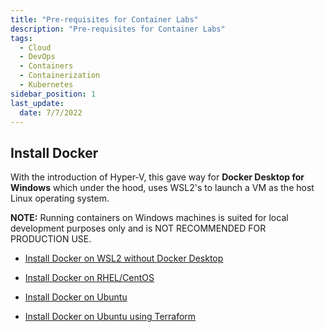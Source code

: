 ```yaml
---
title: "Pre-requisites for Container Labs"
description: "Pre-requisites for Container Labs"
tags: 
  - Cloud
  - DevOps
  - Containers
  - Containerization
  - Kubernetes
sidebar_position: 1
last_update:
  date: 7/7/2022
---
```



## Install Docker

With the introduction of Hyper-V, this gave way for **Docker Desktop for Windows** which under the hood, uses WSL2's to launch a VM as the host Linux operating system.

**NOTE:** Running containers on Windows machines is suited for local development purposes only and is NOT RECOMMENDED FOR PRODUCTION USE.

- [Install Docker on WSL2 without Docker Desktop](/docs/001-Personal-Notes/005-Project-Pre-requisites/010-Containers/001-Install-Docker-on-WSL2-without-Docker-Desktop.md)

- [Install Docker on RHEL/CentOS](/docs/001-Personal-Notes/005-Project-Pre-requisites/010-Containers/002-Install-Docker-on-RHEL-CentOS.md)

- [Install Docker on Ubuntu](/docs/001-Personal-Notes/005-Project-Pre-requisites/010-Containers/003-Install-Docker-on-Ubuntu.md)

- [Install Docker on Ubuntu using Terraform](/docs/001-Personal-Notes/005-Project-Pre-requisites/010-Containers/003-Install-Docker-on-Ubuntu.md) 



 